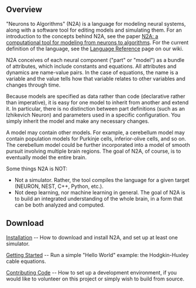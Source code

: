 ## Overview ##

"Neurons to Algorithms" (N2A) is a language for modeling neural systems, along with a software tool for editing models and simulating them. For an introduction to the concepts behind N2A, see the paper [N2A: a computational tool for modeling from neurons to algorithms](http://www.frontiersin.org/Neural_Circuits/10.3389/fncir.2014.00001/abstract). For the current definition of the language, see the [Language Reference](https://github.com/frothga/n2a/wiki/LanguageOverview) page on our wiki.

N2A conceives of each neural component ("part" or "model") as a bundle of attributes, which include constants and equations. All attributes and dynamics are name-value pairs. In the case of equations, the name is a variable and the value tells how that variable relates to other variables and changes through time.

Because models are specified as data rather than code (declarative rather than imperative), it is easy for one model to inherit from another and extend it. In particular, there is no distinction between part definitions (such as an Izhikevich Neuron) and parameters used in a specific configuration. You simply inherit the model and make any necessary changes.

A model may contain other models. For example, a cerebellum model may contain population models for Purkinje cells, inferior-olive cells, and so on. The cerebellum model could be further incorporated into a model of smooth pursuit involving multiple brain regions. The goal of N2A, of course, is to eventually model the entire brain.

Some things N2A is NOT:

  * Not a simulator. Rather, the tool compiles the language for a given target (NEURON, NEST, C++, Python, etc.).
  * Not deep learning, nor machine learning in general. The goal of N2A is to build an integrated understanding of the whole brain, in a form that can be both analyzed and computed.

## Download ##

[Installation](https://github.com/frothga/n2a/wiki/Installation) -- How to download and install N2A, and set up at least one simulator.

[Getting Started](https://github.com/frothga/n2a/wiki/GettingStarted) -- Run a simple "Hello World" example: the Hodgkin-Huxley cable equations.

[Contributing Code](https://github.com/frothga/n2a/wiki/DeveloperHowTo) -- How to set up a development environment, if you would like to volunteer on this project or simply wish to build from source.

